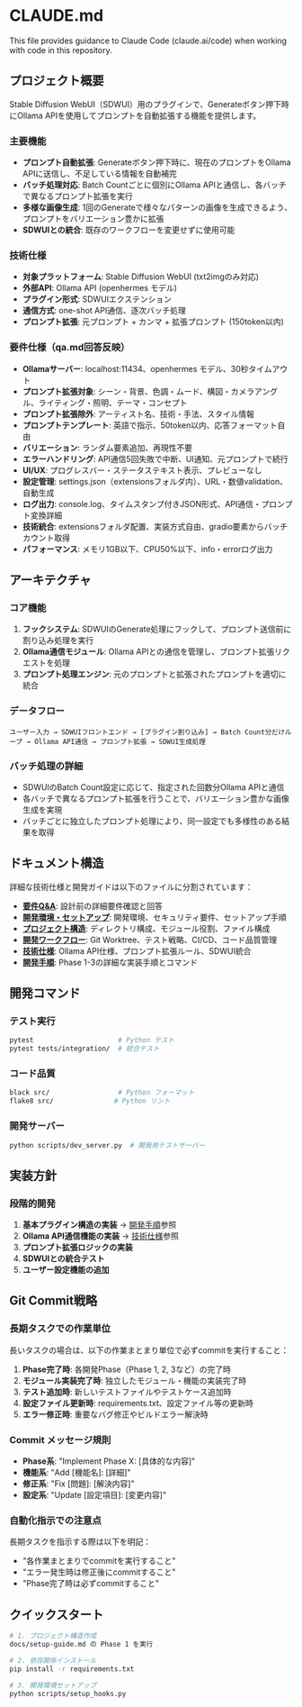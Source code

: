 # CLAUDE.md

This file provides guidance to Claude Code (claude.ai/code) when working with code in this repository.

## プロジェクト概要

Stable Diffusion WebUI（SDWUI）用のプラグインで、Generateボタン押下時にOllama APIを使用してプロンプトを自動拡張する機能を提供します。

### 主要機能
- **プロンプト自動拡張**: Generateボタン押下時に、現在のプロンプトをOllama APIに送信し、不足している情報を自動補完
- **バッチ処理対応**: Batch Countごとに個別にOllama APIと通信し、各バッチで異なるプロンプト拡張を実行
- **多様な画像生成**: 1回のGenerateで様々なパターンの画像を生成できるよう、プロンプトをバリエーション豊かに拡張
- **SDWUIとの統合**: 既存のワークフローを変更せずに使用可能

### 技術仕様
- **対象プラットフォーム**: Stable Diffusion WebUI (txt2imgのみ対応)
- **外部API**: Ollama API (openhermes モデル)
- **プラグイン形式**: SDWUIエクステンション
- **通信方式**: one-shot API通信、逐次バッチ処理
- **プロンプト拡張**: 元プロンプト + カンマ + 拡張プロンプト (150token以内)

### 要件仕様（qa.md回答反映）
- **Ollamaサーバー**: localhost:11434、openhermes モデル、30秒タイムアウト
- **プロンプト拡張対象**: シーン・背景、色調・ムード、構図・カメラアングル、ライティング・照明、テーマ・コンセプト
- **プロンプト拡張除外**: アーティスト名、技術・手法、スタイル情報
- **プロンプトテンプレート**: 英語で指示、50token以内、応答フォーマット自由
- **バリエーション**: ランダム要素追加、再現性不要
- **エラーハンドリング**: API通信5回失敗で中断、UI通知、元プロンプトで続行
- **UI/UX**: プログレスバー・ステータステキスト表示、プレビューなし
- **設定管理**: settings.json（extensionsフォルダ内）、URL・数値validation、自動生成
- **ログ出力**: console.log、タイムスタンプ付きJSON形式、API通信・プロンプト変換詳細
- **技術統合**: extensionsフォルダ配置、実装方式自由、gradio要素からバッチカウント取得
- **パフォーマンス**: メモリ1GB以下、CPU50%以下、info・errorログ出力

## アーキテクチャ

### コア機能
1. **フックシステム**: SDWUIのGenerate処理にフックして、プロンプト送信前に割り込み処理を実行
2. **Ollama通信モジュール**: Ollama APIとの通信を管理し、プロンプト拡張リクエストを処理
3. **プロンプト処理エンジン**: 元のプロンプトと拡張されたプロンプトを適切に統合

### データフロー
```
ユーザー入力 → SDWUIフロントエンド → [プラグイン割り込み] → Batch Count分だけループ → Ollama API通信 → プロンプト拡張 → SDWUI生成処理
```

### バッチ処理の詳細
- SDWUIのBatch Count設定に応じて、指定された回数分Ollama APIと通信
- 各バッチで異なるプロンプト拡張を行うことで、バリエーション豊かな画像生成を実現
- バッチごとに独立したプロンプト処理により、同一設定でも多様性のある結果を取得

## ドキュメント構造

詳細な技術仕様と開発ガイドは以下のファイルに分割されています：

- **[要件Q&A](docs/qa.md)**: 設計前の詳細要件確認と回答
- **[開発環境・セットアップ](docs/development.md)**: 開発環境、セキュリティ要件、セットアップ手順
- **[プロジェクト構造](docs/project-structure.md)**: ディレクトリ構成、モジュール役割、ファイル構成
- **[開発ワークフロー](docs/workflow.md)**: Git Worktree、テスト戦略、CI/CD、コード品質管理
- **[技術仕様](docs/technical-specs.md)**: Ollama API仕様、プロンプト拡張ルール、SDWUI統合
- **[開発手順](docs/setup-guide.md)**: Phase 1-3の詳細な実装手順とコマンド

## 開発コマンド

### テスト実行
```bash
pytest                     # Python テスト
pytest tests/integration/  # 統合テスト
```

### コード品質
```bash
black src/                 # Python フォーマット
flake8 src/               # Python リント
```

### 開発サーバー
```bash
python scripts/dev_server.py  # 開発用テストサーバー
```

## 実装方針

### 段階的開発
1. **基本プラグイン構造の実装** → [開発手順](docs/setup-guide.md)参照
2. **Ollama API通信機能の実装** → [技術仕様](docs/technical-specs.md)参照
3. **プロンプト拡張ロジックの実装**
4. **SDWUIとの統合テスト**
5. **ユーザー設定機能の追加**

## Git Commit戦略

### 長期タスクでの作業単位
長いタスクの場合は、以下の作業まとまり単位で必ずcommitを実行すること：

1. **Phase完了時**: 各開発Phase（Phase 1, 2, 3など）の完了時
2. **モジュール実装完了時**: 独立したモジュール・機能の実装完了時
3. **テスト追加時**: 新しいテストファイルやテストケース追加時
4. **設定ファイル更新時**: requirements.txt、設定ファイル等の更新時
5. **エラー修正時**: 重要なバグ修正やビルドエラー解決時

### Commit メッセージ規則
- **Phase系**: "Implement Phase X: [具体的な内容]"
- **機能系**: "Add [機能名]: [詳細]"
- **修正系**: "Fix [問題]: [解決内容]"
- **設定系**: "Update [設定項目]: [変更内容]"

### 自動化指示での注意点
長期タスクを指示する際は以下を明記：
- "各作業まとまりでcommitを実行すること"
- "エラー発生時は修正後にcommitすること"
- "Phase完了時は必ずcommitすること"

## クイックスタート

```bash
# 1. プロジェクト構造作成
docs/setup-guide.md の Phase 1 を実行

# 2. 依存関係インストール
pip install -r requirements.txt

# 3. 開発環境セットアップ
python scripts/setup_hooks.py
```